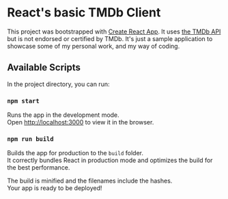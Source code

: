 # React's basic TMDb Client

This project was bootstrapped with [Create React App](https://github.com/facebook/create-react-app). It uses [the TMDb API](https://www.themoviedb.org/documentation/api) but is not endorsed or certified by TMDb. It's just a sample application to showcase some of my personal work, and my way of coding.

## Available Scripts

In the project directory, you can run:

### `npm start`

Runs the app in the development mode.<br>
Open [http://localhost:3000](http://localhost:3000) to view it in the browser.

### `npm run build`

Builds the app for production to the `build` folder.<br>
It correctly bundles React in production mode and optimizes the build for the best performance.

The build is minified and the filenames include the hashes.<br>
Your app is ready to be deployed!
